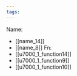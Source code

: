 ```yaml
---
tags:
---
```

Name:
- [[name_14]]
- [[name_8]]
Fn:
- [[u7000_1_function14]]
- [[u7000_1_function9]]
- [[u7000_1_function10]]
